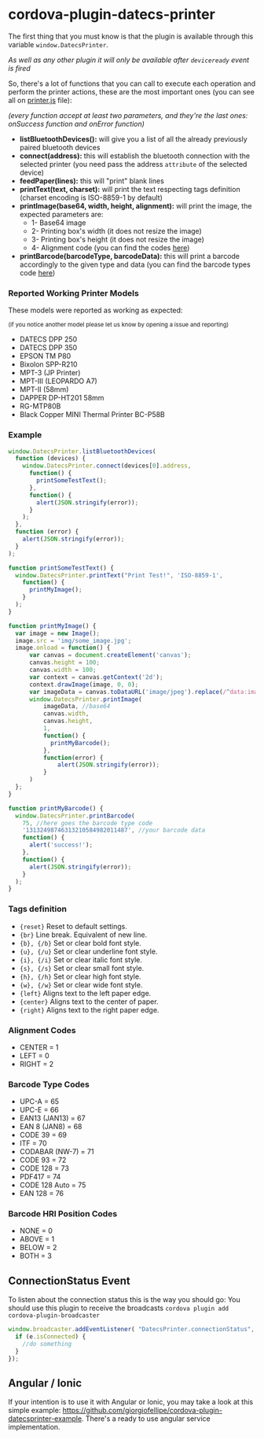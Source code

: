 # cordova-plugin-datecs-printer

The first thing that you must know is that the plugin is available through this variable `window.DatecsPrinter`.

*As well as any other plugin it will only be available after `deviceready` event is fired*

So, there's a lot of functions that you can call to execute each operation and perform the printer actions, these are the most important ones (you can see all on [printer.js](www/printer.js) file):

_(every function accept at least two parameters, and they're the last ones: onSuccess function and onError function)_

- **listBluetoothDevices():** will give you a list of all the already previously paired bluetooth devices
- **connect(address):** this will establish the bluetooth connection with the selected printer (you need pass the address `attribute` of the selected device)
- **feedPaper(lines):** this will "print" blank lines
- **printText(text, charset):** will print the text respecting tags definition (charset encoding is ISO-8859-1 by default)
- **printImage(base64, width, height, alignment):** will print the image, the expected parameters are: 
  - 1- Base64 image
  - 2- Printing box's width (it does not resize the image)
  - 3- Printing box's height (it does not resize the image)
  - 4- Alignment code (you can find the codes [here](#alignment-codes))
- **printBarcode(barcodeType, barcodeData):** this will print a barcode accordingly to the given type and data (you can find the barcode types code [here](#barcode-types-code))

### Reported Working Printer Models

These models were reported as working as expected:

<sub>(if you notice another model please let us know by opening a issue and reporting)</sub>

- DATECS DPP 250
- DATECS DPP 350
- EPSON TM P80
- Bixolon SPP-R210
- MPT-3 (JP Printer)
- MPT-III (LEOPARDO A7)
- MPT-II (58mm)
- DAPPER DP-HT201 58mm
- RG-MTP80B
- Black Copper MINI Thermal Printer BC-P58B


### Example
```javascript
window.DatecsPrinter.listBluetoothDevices(
  function (devices) {
    window.DatecsPrinter.connect(devices[0].address, 
      function() {
        printSomeTestText();
      },
      function() {
        alert(JSON.stringify(error));
      }
    );
  },
  function (error) {
    alert(JSON.stringify(error));
  }
);

function printSomeTestText() {
  window.DatecsPrinter.printText("Print Test!", 'ISO-8859-1', 
    function() {
      printMyImage();
    }
  );
}

function printMyImage() {
  var image = new Image();
  image.src = 'img/some_image.jpg';
  image.onload = function() {
      var canvas = document.createElement('canvas');
      canvas.height = 100;
      canvas.width = 100;
      var context = canvas.getContext('2d');
      context.drawImage(image, 0, 0);
      var imageData = canvas.toDataURL('image/jpeg').replace(/^data:image\/(png|jpg|jpeg);base64,/, ""); //remove mimetype
      window.DatecsPrinter.printImage(
          imageData, //base64
          canvas.width, 
          canvas.height, 
          1, 
          function() {
            printMyBarcode();
          },
          function(error) {
              alert(JSON.stringify(error));
          }
      )
  };
}

function printMyBarcode() {
  window.DatecsPrinter.printBarcode(
    75, //here goes the barcode type code
    '13132498746313210584982011487', //your barcode data
    function() {
      alert('success!');
    },
    function() {
      alert(JSON.stringify(error));
    }
  );
}
```

### Tags definition
- `{reset}`	    Reset to default settings.
- `{br}`	    Line break. Equivalent of new line.
- `{b}, {/b}`	Set or clear bold font style.
- `{u}, {/u}`	Set or clear underline font style.
- `{i}, {/i}`	Set or clear italic font style.
- `{s}, {/s}`	Set or clear small font style.
- `{h}, {/h}`	Set or clear high font style.
- `{w}, {/w}`	Set or clear wide font style.
- `{left}`	    Aligns text to the left paper edge.
- `{center}`	Aligns text to the center of paper.
- `{right}`	    Aligns text to the right paper edge.

### Alignment Codes
- CENTER = 1
- LEFT = 0
- RIGHT = 2

### Barcode Type Codes
- UPC-A =	65
- UPC-E =	66
- EAN13 (JAN13) =	67
- EAN 8 (JAN8) = 68
- CODE 39 =	69
- ITF = 70
- CODABAR (NW-7) = 71
- CODE 93 = 72
- CODE 128 = 73
- PDF417 = 74
- CODE 128 Auto = 75
- EAN 128 = 76

### Barcode HRI Position Codes
- NONE	= 0
- ABOVE	= 1
- BELOW	= 2
- BOTH	= 3

## ConnectionStatus Event

To listen about the connection status this is the way you should go:
You should use this plugin to receive the broadcasts `cordova plugin add cordova-plugin-broadcaster`

```javascript
window.broadcaster.addEventListener( "DatecsPrinter.connectionStatus", function(e) {
  if (e.isConnected) {
    //do something
  }
});
```

## Angular / Ionic

If your intention is to use it with Angular or Ionic, you may take a look at this simple example: https://github.com/giorgiofellipe/cordova-plugin-datecsprinter-example.
There's a ready to use angular service implementation.
